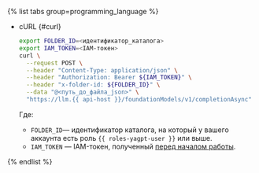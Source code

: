 {% list tabs group=programming_language %}

- cURL {#curl}  
     
  ```bash
  export FOLDER_ID=<идентификатор_каталога>
  export IAM_TOKEN=<IAM-токен>
  curl \
    --request POST \
    --header "Content-Type: application/json" \
    --header "Authorization: Bearer ${IAM_TOKEN}" \
    --header "x-folder-id: ${FOLDER_ID}" \
    --data "@<путь_до_файла_json>" \
    "https://llm.{{ api-host }}/foundationModels/v1/completionAsync"
  ```

  Где:

  * `FOLDER_ID`— идентификатор каталога, на который у вашего аккаунта есть роль `{{ roles-yagpt-user }}` или выше.
  * `IAM_TOKEN` — IAM-токен, полученный [перед началом работы](#before-begin).

{% endlist %}